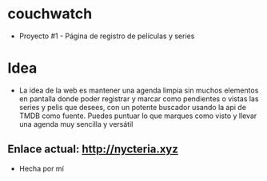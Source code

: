 # couchwatch

* Proyecto #1 - Página de registro de películas y series

# Idea

* La idea de la web es mantener una agenda limpia sin muchos elementos en pantalla donde poder registrar y marcar como pendientes o vistas las series y pelis que desees, con un potente buscador usando la api de TMDB como fuente. Puedes puntuar lo que marques como visto y llevar una agenda muy sencilla y versátil

## Enlace actual: http://nycteria.xyz

* Hecha por mí

